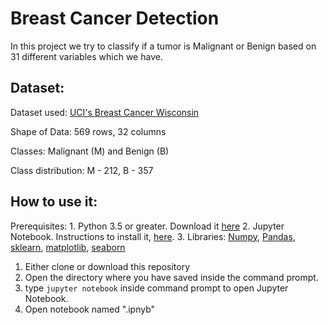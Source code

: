 # Breast Cancer Detection
In this project we try to classify if a tumor is Malignant or Benign based on 31 different variables which we have.

## Dataset: 

Dataset used: [UCI's Breast Cancer Wisconsin](https://archive.ics.uci.edu/ml/datasets/breast+cancer+wisconsin+%28original%29)

Shape of Data: 569 rows, 32 columns

Classes: Malignant (M) and Benign (B)

Class distribution: M - 212, B - 357


## How to use it:
Prerequisites:
	1. Python 3.5 or greater. Download it [here](https://www.python.org/downloads/)
	2. Jupyter Notebook. Instructions to install it, [here](https://jupyter.readthedocs.io/en/latest/install.html).
	3. Libraries: [Numpy](https://pypi.org/project/numpy/), [Pandas](https://pandas.pydata.org/pandas-docs/stable/getting_started/install.html), [sklearn](https://pypi.org/project/sklearn/), [matplotlib](https://matplotlib.org/3.1.1/users/installing.html), [seaborn](https://seaborn.pydata.org/installing.html)

1. Either clone or download this repository
2. Open the directory where you have saved inside the command prompt.
3. type ```jupyter notebook``` inside command prompt to open Jupyter Notebook.
4. Open notebook named ".ipnyb"